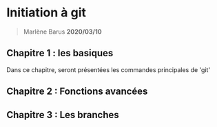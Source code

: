 # Initiation à git

> Marlène Barus
> **2020/03/10**

## Chapitre 1 : les basiques

Dans ce chapitre, seront présentées les commandes principales de 'git'

## Chapitre 2 : Fonctions avancées

## Chapitre 3 : Les branches

